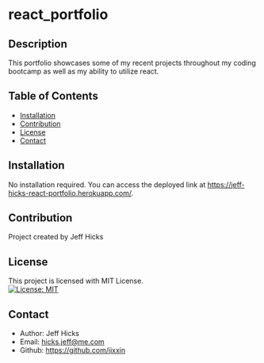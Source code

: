 # react_portfolio

## Description
This portfolio showcases some of my recent projects throughout my coding bootcamp as well as my ability to utilize react. 

## Table of Contents
- [Installation](#installation)
- [Contribution](#contribution)
- [License](#license)
- [Contact](#contact)

## Installation
No installation required. You can access the deployed link at https://jeff-hicks-react-portfolio.herokuapp.com/. 

## Contribution
Project created by Jeff Hicks

## License
This project is licensed with MIT License.<br>
[![License: MIT](https://img.shields.io/badge/License-MIT-yellow.svg)](https://opensource.org/licenses/MIT)

## Contact
- Author: Jeff Hicks
- Email: hicks.jeff@me.com
- Github: https://github.com/jixxin